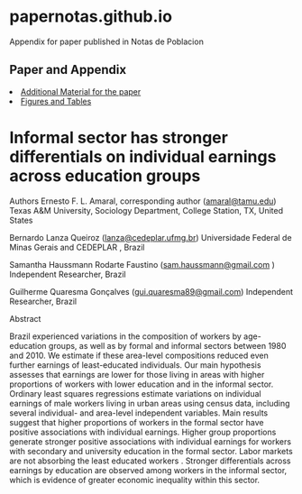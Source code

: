 # papernotas.github.io
Appendix for paper published in Notas de Poblacion

<h2 id="peru"> Paper and Appendix </h2>

<li><a href="https://github.com/blanza/papernotas.github.io/blob/main/2025_05_15_DD_informality_manuscript_clean.docx"> Additional Material for the paper </a></li>

<li><a href="https://github.com/blanza/papernotas.github.io/blob/main/2025_05_15_DD_informality_manuscript_clean.docx"> Figures and Tables </a></li>

# Informal sector has stronger differentials on individual earnings across education groups

Authors
Ernesto F. L. Amaral, corresponding author (amaral@tamu.edu)
Texas A&amp;M University, Sociology Department, College Station, TX, United States

Bernardo Lanza Queiroz (lanza@cedeplar.ufmg.br)
Universidade Federal de Minas Gerais and CEDEPLAR , Brazil

Samantha Haussmann Rodarte Faustino (sam.haussmann@gmail.com )
Independent Researcher, Brazil

Guilherme Quaresma Gonçalves (gui.quaresma89@gmail.com)
Independent Researcher, Brazil

Abstract

Brazil experienced variations in the composition of workers by age-education groups, as well as
by formal and informal sectors between 1980 and 2010. We estimate if these area-level
compositions reduced even further earnings of least-educated individuals. Our main
hypothesis assesses that earnings are lower for those living in areas with higher proportions
of workers with lower education and in the informal sector. Ordinary least squares regressions
estimate variations on individual earnings of male workers living in urban areas using census
data, including several individual- and area-level independent variables. Main results
suggest that higher proportions of workers in the formal sector have positive associations with
individual earnings. Higher group proportions generate stronger positive associations with
individual earnings for workers with secondary and university education in the formal sector.
Labor markets are not absorbing the least educated workers . Stronger differentials across
earnings by education are observed among workers in the informal sector, which is evidence of
greater economic inequality within this sector.

